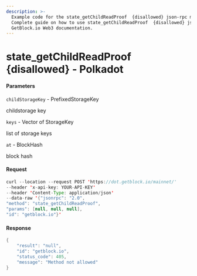 ```yaml
---
description: >-
  Example code for the state_getChildReadProof  {disallowed} json-rpc method.
  Сomplete guide on how to use state_getChildReadProof  {disallowed} json-rpc in
  GetBlock.io Web3 documentation.
---
```


# state\_getChildReadProof {disallowed} - Polkadot

#### Parameters

`childStorageKey` - PrefixedStorageKey

childstorage key

`keys` - Vector of StorageKey

list of storage keys

`at` - BlockHash

block hash

#### Request

```java
curl --location --request POST 'https://dot.getblock.io/mainnet/' 
--header 'x-api-key: YOUR-API-KEY' 
--header 'Content-Type: application/json' 
--data-raw '{"jsonrpc": "2.0",
"method": "state_getChildReadProof",
"params": [null, null, null],
"id": "getblock.io"}'
```

#### Response

```java
{
    "result": "null",
    "id": "getblock.io",
    "status_code": 405,
    "message": "Method not allowed"
}
```
